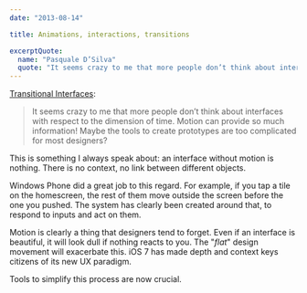 ```yaml
---
date: "2013-08-14"

title: Animations, interactions, transitions

excerptQuote:
  name: "Pasquale D’Silva"
  quote: "It seems crazy to me that more people don’t think about interfaces with respect to the dimension of time. Motion can provide so much information!"
---
```


[Transitional Interfaces](https://medium.com/design-ux/926eb80d64e3):

> It seems crazy to me that more people don’t think about interfaces with respect to the dimension of time. Motion can provide so much information! Maybe the tools to create prototypes are too complicated for most designers?

This is something I always speak about: an interface without motion is nothing. There is no context, no link between different objects.

Windows Phone did a great job to this regard. For example, if you tap a tile on the homescreen, the rest of them move outside the screen before the one you pushed. The system has clearly been created around that, to respond to inputs and act on them.

Motion is clearly a thing that designers tend to forget. Even if an interface is beautiful, it will look dull if nothing reacts to you. The "_flat_" design movement will exacerbate this. iOS 7 has made depth and context keys citizens of its new UX paradigm.

Tools to simplify this process are now crucial.
